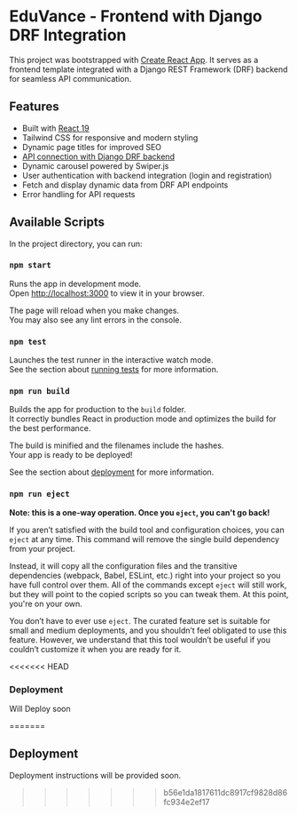 # EduVance - Frontend with Django DRF Integration

This project was bootstrapped with [Create React App](https://github.com/facebook/create-react-app). It serves as a frontend template integrated with a Django REST Framework (DRF) backend for seamless API communication.

## Features
- Built with [React 19](https://react.dev/blog/2024/12/05/react-19)
- Tailwind CSS for responsive and modern styling
- Dynamic page titles for improved SEO
- [API connection with Django DRF backend](https://github.com/SYN606/TekNav-Backend)
- Dynamic carousel powered by Swiper.js
- User authentication with backend integration (login and registration)
- Fetch and display dynamic data from DRF API endpoints
- Error handling for API requests

## Available Scripts

In the project directory, you can run:

### `npm start`

Runs the app in development mode.\
Open [http://localhost:3000](http://localhost:3000) to view it in your browser.

The page will reload when you make changes.\
You may also see any lint errors in the console.

### `npm test`

Launches the test runner in the interactive watch mode.\
See the section about [running tests](https://facebook.github.io/create-react-app/docs/running-tests) for more information.

### `npm run build`

Builds the app for production to the `build` folder.\
It correctly bundles React in production mode and optimizes the build for the best performance.

The build is minified and the filenames include the hashes.\
Your app is ready to be deployed!

See the section about [deployment](https://facebook.github.io/create-react-app/docs/deployment) for more information.

### `npm run eject`

**Note: this is a one-way operation. Once you `eject`, you can't go back!**

If you aren’t satisfied with the build tool and configuration choices, you can `eject` at any time. This command will remove the single build dependency from your project.

Instead, it will copy all the configuration files and the transitive dependencies (webpack, Babel, ESLint, etc.) right into your project so you have full control over them. All of the commands except `eject` will still work, but they will point to the copied scripts so you can tweak them. At this point, you're on your own.

You don’t have to ever use `eject`. The curated feature set is suitable for small and medium deployments, and you shouldn’t feel obligated to use this feature. However, we understand that this tool wouldn’t be useful if you couldn’t customize it when you are ready for it.

<<<<<<< HEAD
### Deployment

Will Deploy soon

=======
## Deployment
Deployment instructions will be provided soon.
>>>>>>> b56e1da1817611dc8917cf9828d86fc934e2ef17

